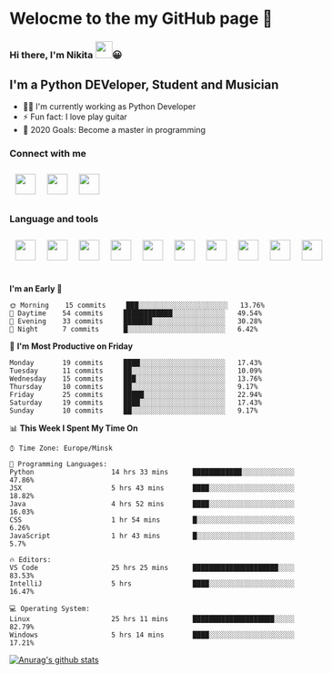 # Welocme to the my GitHub page 🎉

### Hi there, I'm Nikita <a href="https://www.gautamkrishnar.com/"><img src="https://media.giphy.com/media/hvRJCLFzcasrR4ia7z/giphy.gif" width="30px" height="30px"></a>😀


## I'm a Python DEVeloper, Student and Musician


- 🧙‍♂️ I'm currently working as Python Developer
- ⚡ Fun fact: I love play guitar
- 🥅 2020 Goals: Become a master in programming

### Connect with me

<div class="social" style="display:flex">
    <a href="https://www.linkedin.com/in/nikita-efremov-6820a2130/">
        <img style="margin: 10px" src="https://www.flaticon.com/svg/static/icons/svg/145/145807.svg" alt="" width="36px"/>
    </a>
    <a href="https://vk.com/nikefr7">
        <img style="margin: 10px" src="https://www.flaticon.com/svg/static/icons/svg/145/145813.svg" alt="" width="36px"/>
    </a>
    <a href="https://www.instagram.com/nikefr7/">
        <img style="margin: 10px" src="https://www.flaticon.com/svg/static/icons/svg/145/145805.svg" alt="" width="36px"/>
    </a>
</div>

### Language and tools

<div class="social" style="display:flex">
    <img style="margin:10px" src="https://www.simplilearn.com/ice9/free_resources_article_thumb/VSCode.png" alt="" width="36px" height="36px"/>
    <img style="margin:10px" src="https://cdn4.iconfinder.com/data/icons/logos-and-brands/512/267_Python_logo-512.png" width="36px" height="36px"/>
    <img style="margin:10px" src="https://www.flaticon.com/svg/static/icons/svg/1265/1265531.svg" width="36px" height="36px">
    <img style="margin:10px" src="https://cdn.worldvectorlogo.com/logos/django.svg" width="36px" height="36px">
    <img style="margin:10px" src="https://cdn.worldvectorlogo.com/logos/linux-tux-2.svg" width="36px" height="36px">
    <img style="margin:10px" src="https://cdn.worldvectorlogo.com/logos/git-icon.svg" width="36px" height="36px">
    <img style="margin:10px" src="https://cdn.worldvectorlogo.com/logos/bootstrap-4.svg" width="36px" height="36px">
    <img style="margin:10px" src="https://cdn.worldvectorlogo.com/logos/html-5.svg" width="36px" height="36px">
    <img style="margin:10px" src="https://cdn.worldvectorlogo.com/logos/nginx-1.svg" width="36px" height="36px">
    <img style="margin:10px" src="https://cdn.worldvectorlogo.com/logos/javascript.svg" width="36px" height="36px">
</div>

<br>



<!--START_SECTION:waka-->
**I'm an Early 🐤** 

```text
🌞 Morning    15 commits     ███░░░░░░░░░░░░░░░░░░░░░░   13.76% 
🌆 Daytime    54 commits     ████████████░░░░░░░░░░░░░   49.54% 
🌃 Evening    33 commits     ███████░░░░░░░░░░░░░░░░░░   30.28% 
🌙 Night      7 commits      █░░░░░░░░░░░░░░░░░░░░░░░░   6.42%

```
📅 **I'm Most Productive on Friday** 

```text
Monday       19 commits     ████░░░░░░░░░░░░░░░░░░░░░   17.43% 
Tuesday      11 commits     ██░░░░░░░░░░░░░░░░░░░░░░░   10.09% 
Wednesday    15 commits     ███░░░░░░░░░░░░░░░░░░░░░░   13.76% 
Thursday     10 commits     ██░░░░░░░░░░░░░░░░░░░░░░░   9.17% 
Friday       25 commits     █████░░░░░░░░░░░░░░░░░░░░   22.94% 
Saturday     19 commits     ████░░░░░░░░░░░░░░░░░░░░░   17.43% 
Sunday       10 commits     ██░░░░░░░░░░░░░░░░░░░░░░░   9.17%

```


📊 **This Week I Spent My Time On** 

```text
⌚︎ Time Zone: Europe/Minsk

💬 Programming Languages: 
Python                   14 hrs 33 mins      ████████████░░░░░░░░░░░░░   47.86% 
JSX                      5 hrs 43 mins       ████░░░░░░░░░░░░░░░░░░░░░   18.82% 
Java                     4 hrs 52 mins       ████░░░░░░░░░░░░░░░░░░░░░   16.03% 
CSS                      1 hr 54 mins        █░░░░░░░░░░░░░░░░░░░░░░░░   6.26% 
JavaScript               1 hr 43 mins        █░░░░░░░░░░░░░░░░░░░░░░░░   5.7%

🔥 Editors: 
VS Code                  25 hrs 25 mins      █████████████████████░░░░   83.53% 
IntelliJ                 5 hrs               ████░░░░░░░░░░░░░░░░░░░░░   16.47%

💻 Operating System: 
Linux                    25 hrs 11 mins      ████████████████████░░░░░   82.79% 
Windows                  5 hrs 14 mins       ████░░░░░░░░░░░░░░░░░░░░░   17.21%

```


<!--END_SECTION:waka-->


[![Anurag's github stats](https://github-readme-stats.vercel.app/api?username=NikDark)](https://github.com/anuraghazra/github-readme-stats)

[VK]: https://vk.com/nikefr7
[LinkedIn]: https://www.linkedin.com/in/nikita-efremov-6820a2130/
[Instagram]: https://www.instagram.com/nikefr7/
